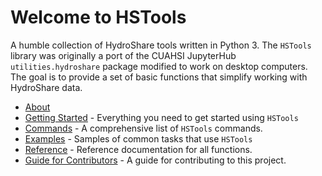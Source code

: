 # Welcome to HSTools

A humble collection of HydroShare tools written in Python 3. The `HSTools` library was originally a port of the CUAHSI JupyterHub `utilities.hydroshare` package modified to work on desktop computers. The goal is to provide a set of basic functions that simplify working with HydroShare data.


* [About](about.md) 
* [Getting Started](getting-started.md) -  Everything you need to get started using `HSTools`
* [Commands](commands.md) - A comprehensive list of `HSTools` commands.
* [Examples](examples.md) - Samples of common tasks that use `HSTools` 
* [Reference](reference.md) - Reference documentation for all functions.
* [Guide for Contributors](contributing.md) - A guide for contributing to this project.

